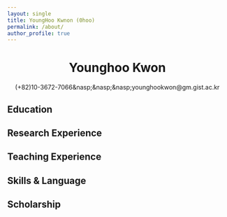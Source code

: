 ```yaml
---
layout: single
title: YoungHoo Kwnon (0hoo)
permalink: /about/
author_profile: true
---
```


<center><h1>Younghoo Kwon</h1>
(+82)10-3672-7066&nasp;&nasp;&nasp;younghookwon@gm.gist.ac.kr</center>

## Education


## Research Experience


## Teaching Experience


## Skills & Language


## Scholarship



<!--
## ME
* 2017 3 GIST 입학
* 2017 6 반수
* 2018 3 GIST 복학
* 2019 6 UC BERKELEY SUMMER SESSION

## 2019 12 26
![shadow of me](/assets/images/about/20191226.jpg)

2020년 23살이 되는 미필 남학생이다.

공부를 지속하고 싶지만 **국방의 의무**에 붙잡혀 어떻게 하면 좋을지 고민하고 있다.
2019년 2학기에 휴학을 하여 [pocu academy](pocu)에서 [C 언메니지드 프로그래밍](pocu C)과 [C++ 언메니지드 프로그래밍](pocu CPP)을 수강했다.
군대에 대한 고민도 많지만 어떤 공부를 해야할지에 대해서도 고민이 많다.

일단 실행해보는 것이 가장 도움이 된다고 생각하여 이런저런 공부를 하고 있으며, 현재 [gistalk](http://gistalk.net/)개발에 참여하여 django를 공부 중이고, 딥러닝에 대해서도 책을 보며 공부하고 있다. django와 deep learning 모두 python을 사용하기 때문에 python도 알아가는 중이다.

공부한 내용 중 신기하고 의문이 생기는 지점들을 중심으로 업로드를 할 것이고, 가끔 생각이나 일상을 올릴 수도 있다.

[pocu]: https://pocu.academy/ko
[pocu C]: https://pocu.academy/ko/Courses/COMP2200
[pocu CPP]: https://pocu.academy/ko/Courses/COMP3200
[gistalk]: http://gistalk.net/
-->